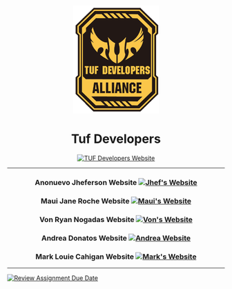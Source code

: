 <div align="center">
    <img width=200px height=250px src="https://github.com/PUP-BSIT/ex9-tuf_developers/blob/efc1a7e97c441eae6ed1a0c02ac5f2c97ba95ace/index_elements/TUFLOGO.png" />

# Tuf Developers
[![TUF Developers Website](https://img.shields.io/badge/Netlify-TUF%20Developers-FBC649?style=for-the-badge&logo=netlify&labelColor=221815)](https://tufdevelopers.netlify.app/)

---
### Anonuevo Jheferson Website [![Jhef's Website](https://img.shields.io/badge/Netlify-Jheferson-blue?style=for-the-badge&logo=netlify)](https://anonuevo-jheferson-countries.netlify.app/)


### Maui Jane Roche Website [![Maui's Website](https://img.shields.io/badge/Netlify-Maui-pink?style=for-the-badge&logo=netlify)](https://roche-mauijane-countries.netlify.app/roche_mauijane/html_files/countries)

  
### Von Ryan Nogadas Website [![Von's Website](https://img.shields.io/badge/Netlify-Von-red?style=for-the-badge&logo=netlify)](https://nogadas-vonryan.netlify.app/)


### Andrea Donatos Website [![Andrea Website](https://img.shields.io/badge/Netlify-Andrea-brightgreen?style=for-the-badge&logo=netlify)](https://donatos-andrea-countries.netlify.app/)

  
### Mark Louie Cahigan Website [![Mark's Website](https://img.shields.io/badge/Netlify-Mark-FBC649?style=for-the-badge&logo=netlify)](https://donatos-andrea-countries.netlify.app/)

</div>

---

[![Review Assignment Due Date](https://classroom.github.com/assets/deadline-readme-button-24ddc0f5d75046c5622901739e7c5dd533143b0c8e959d652212380cedb1ea36.svg)](https://classroom.github.com/a/wyW-kiZL)
